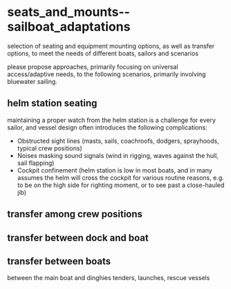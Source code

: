 # seats_and_mounts--sailboat_adaptations
selection of seating and equipment mounting options, as well as transfer options, to meet the needs of different boats, sailors and scenarios

please propose approaches, primarily focusing on universal access/adaptive needs, to the following scenarios, primarily involving bluewater sailing.

## helm station seating
maintaining a proper watch from the helm station is a challenge for every sailor, and vessel design often introduces the following complications:
- Obstructed sight lines (masts, sails, coachroofs, dodgers, sprayhoods, typical crew positions)
- Noises masking sound signals (wind in rigging, waves against the hull, sail flapping)
- Cockpit confinement (helm station is low in most boats, and in many assumes the helm will cross the cockpit for various routine reasons, e.g. to be on the high side for righting moment, or to see past a close-hauled jib)

## transfer among crew positions

## transfer between dock and boat

## transfer between boats
between the main boat and dinghies tenders, launches, rescue vessels
